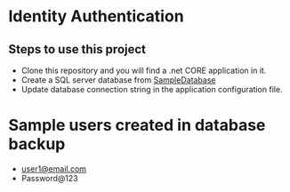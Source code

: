 # Identity Authentication

## Steps to use this project
- Clone this repository and you will find a .net CORE application in it.
- Create a SQL server database from [SampleDatabase](./IdentityAuthentication/Data/SampleDatabase)
- Update database connection string in the application configuration file.

# Sample users created in database backup
- user1@email.com
- Password@123
